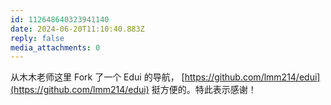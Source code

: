 ```yaml
---
id: 112648640323941140
date: 2024-06-20T11:10:40.883Z
reply: false
media_attachments: 0
---
```


从木木老师这里 Fork 了一个 Edui 的导航， [https://github.com/lmm214/edui](https://github.com/lmm214/edui) 挺方便的。特此表示感谢！

